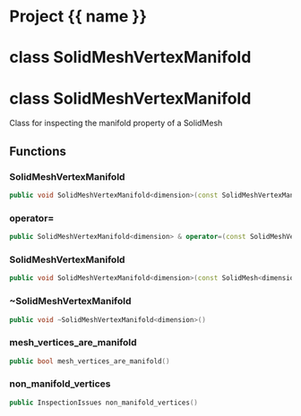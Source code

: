 <script setup>
import {useRoute} from 'vitepress'
const {path} = useRoute()
const tokens = path.split('/')
const words = tokens[2].split('-');
for (let i = 0; i < words.length; i++) {
    words[i] = words[i].charAt(0).toUpperCase() + words[i].slice(1);
    words[i] = words[i].replace('geode', 'Geode')
}
const name = words.join('-');
</script>
# Project {{ name }}

# class SolidMeshVertexManifold


# class SolidMeshVertexManifold


 Class for inspecting the manifold property of a SolidMesh



## Functions

### SolidMeshVertexManifold

```cpp
public void SolidMeshVertexManifold<dimension>(const SolidMeshVertexManifold<dimension> & )
```


### operator=

```cpp
public SolidMeshVertexManifold<dimension> & operator=(const SolidMeshVertexManifold<dimension> & )
```


### SolidMeshVertexManifold

```cpp
public void SolidMeshVertexManifold<dimension>(const SolidMesh<dimension> & mesh)
```


### ~SolidMeshVertexManifold

```cpp
public void ~SolidMeshVertexManifold<dimension>()
```


### mesh_vertices_are_manifold

```cpp
public bool mesh_vertices_are_manifold()
```


### non_manifold_vertices

```cpp
public InspectionIssues non_manifold_vertices()
```




